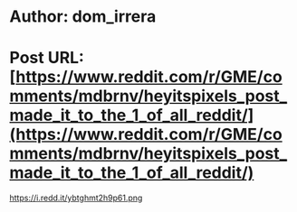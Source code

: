 # Author: dom_irrera
# Post URL: [https://www.reddit.com/r/GME/comments/mdbrnv/heyitspixels_post_made_it_to_the_1_of_all_reddit/](https://www.reddit.com/r/GME/comments/mdbrnv/heyitspixels_post_made_it_to_the_1_of_all_reddit/)


https://i.redd.it/ybtghmt2h9p61.png